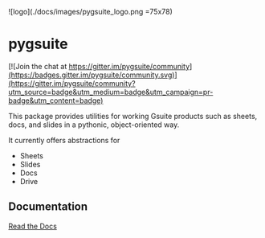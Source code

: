 ![logo](./docs/images/pygsuite_logo.png =75x78)

# pygsuite

[![Join the chat at https://gitter.im/pygsuite/community](https://badges.gitter.im/pygsuite/community.svg)](https://gitter.im/pygsuite/community?utm_source=badge&utm_medium=badge&utm_campaign=pr-badge&utm_content=badge)

This package provides utilities for working Gsuite products such as sheets, docs, and slides 
in a pythonic, object-oriented way.

It currently offers abstractions for

- Sheets
- Slides
- Docs
- Drive

## Documentation

[Read the Docs](https://pygsuite.readthedocs.io/en/latest/)